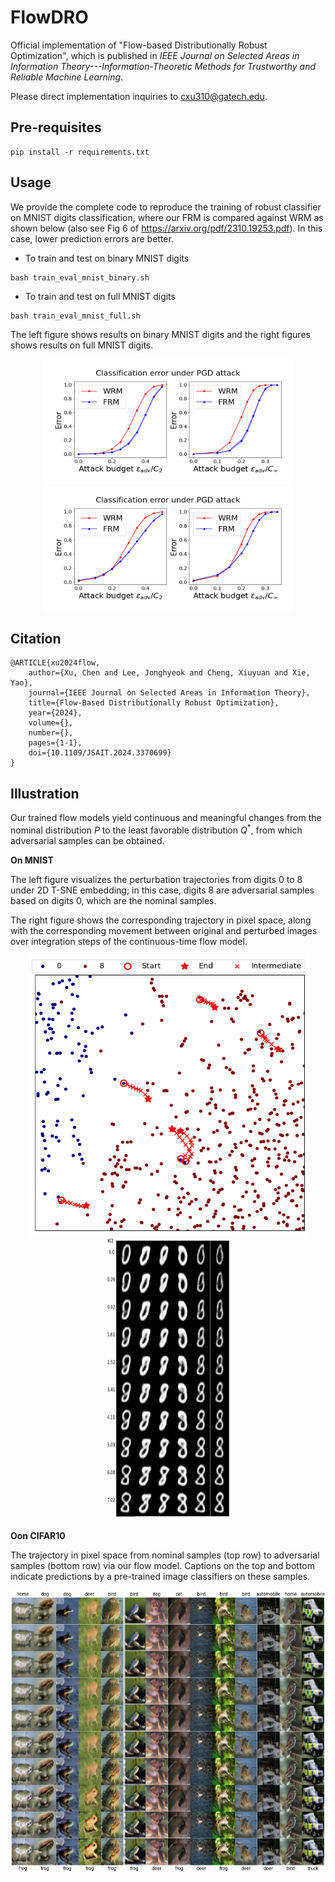# FlowDRO
Official implementation of "Flow-based Distributionally Robust Optimization", which is published in *IEEE Journal on Selected Areas in Information Theory---Information-Theoretic Methods for Trustworthy and Reliable Machine Learning*.

Please direct implementation inquiries to cxu310@gatech.edu.

## Pre-requisites
```
pip install -r requirements.txt
```

## Usage
We provide the complete code to reproduce the training of robust classifier on MNIST digits classification, where our FRM is compared against WRM as shown below (also see Fig 6 of https://arxiv.org/pdf/2310.19253.pdf). In this case, lower prediction errors are better. 

* To train and test on binary MNIST digits
```
bash train_eval_mnist_binary.sh
```

* To train and test on full MNIST digits
```
bash train_eval_mnist_full.sh
```

The left figure shows results on binary MNIST digits and the right figures shows results on full MNIST digits.

<p align="center">
  <img src="https://github.com/hamrel-cxu/FlowDRO/blob/main/figs/binary_mnist.png" width="400" height="200"/>
  <img src="https://github.com/hamrel-cxu/FlowDRO/blob/main/figs/full_mnist.png" width="400"  height="200"/>
</p>


## Citation
```
@ARTICLE{xu2024flow,
    author={Xu, Chen and Lee, Jonghyeok and Cheng, Xiuyuan and Xie, Yao},
    journal={IEEE Journal on Selected Areas in Information Theory}, 
    title={Flow-Based Distributionally Robust Optimization}, 
    year={2024},
    volume={},
    number={},
    pages={1-1},
    doi={10.1109/JSAIT.2024.3370699}
}
```

## Illustration

Our trained flow models yield continuous and meaningful changes from the nominal distribution $P$ to the least favorable distribution $Q^*$, from which adversarial samples can be obtained.

**On MNIST**

The left figure visualizes the perturbation trajectories from digits 0 to 8 under 2D T-SNE embedding; in this case, digits 8 are adversarial samples based on digits 0, which are the nominal samples.

The right figure shows the corresponding trajectory in pixel space, along with the corresponding movement between original and perturbed images over integration steps of the continuous-time flow model.
<p align="center">
  <img src="https://github.com/hamrel-cxu/FlowDRO/blob/main/figs/MNIST_tsne.png" width="450" height="450"/>
  <img src="https://github.com/hamrel-cxu/FlowDRO/blob/main/figs/MNIST_traj.png" width="200"  height="450"/>
</p>

**Oon CIFAR10**

The trajectory in pixel space from nominal samples (top row) to adversarial samples (bottom row) via our flow model. Captions on the top and bottom indicate predictions by a pre-trained image classifiers on these samples.
<p align="center">
  <img src="https://github.com/hamrel-cxu/FlowDRO/blob/main/figs/Cifar10_traj.png" width="600" height="450" />
</p>
